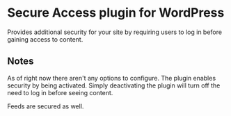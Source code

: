 Secure Access plugin for WordPress
==================================
Provides additional security for your site by requiring users to log in before gaining access to content.

Notes
-----
As of right now there aren't any options to configure. The plugin enables security by being activated. Simply deactivating the plugin will turn off the need to log in before seeing content.

Feeds are secured as well.
